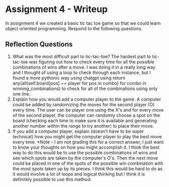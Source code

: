# Assignment 4 - Writeup

In assignment 4 we created a basic tic tac toe game so that we could learn object oriented programming. Respond to the following questions.

## Reflection Questions

1. What was the most difficult part to tic-tac-toe?
The hardest part to tic-tac-toe was figuring out how to check every time for all the possible combinations of wins after a move. I was doing it in a really long way and I thought of using a loop to check through each instance, but I found a more pythonic way using chatgpt using return any(all(self.board[pos] == player for pos in combo) for combo in winning_combinations) to check for all of the combinations using only one line. 
2. Explain how you would add a computer player to the game.
A computer could be added by randomizing the moves for the second player (O) every time. The user can be player one using the X's and for every move of the second player, the computer can randomly choose a spot on the board (checking each time to make sure it is available and generating another number within the range to try another) to place their move. 
3. If you add a computer player, explain (doesn't have to be super technical) how you might get the computer player to play the best move every time. *Note - I am not grading this for a correct answer, I just want to know your thoughts on how you might accomplish it.
I think the best way to do this would be to use the possible combinations of wins and see which spots are taken by the computer's O's. Then the next move could be placed in one of the spots of the possible win combination with the most spots taken up by its pieces. I think this would be hard to do as it would involve a lot of loops and logical thinking but I think it is definitely possible to use this method. 